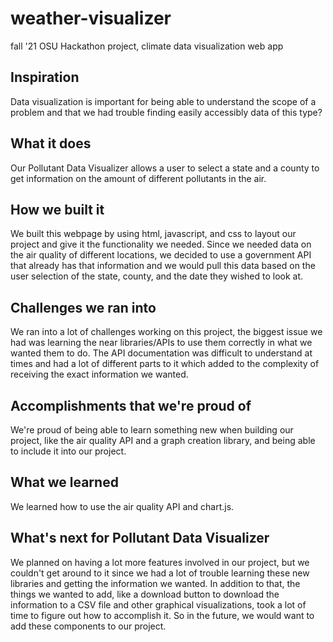 # weather-visualizer
fall '21 OSU Hackathon project, climate data visualization web app

## Inspiration

Data visualization is important for being able to understand the scope of a problem and that we had trouble finding easily accessibly data of this type?

## What it does

Our Pollutant Data Visualizer allows a user to select a state and a county to get information on the amount of different pollutants in the air.

## How we built it

We built this webpage by using html, javascript, and css to layout our project and give it the functionality we needed. Since we needed data
on the air quality of different locations, we decided to use a government API that already has that information and we would pull this data
based on the user selection of the state, county, and the date they wished to look at.

## Challenges we ran into

We ran into a lot of challenges working on this project, the biggest issue we had was learning the near libraries/APIs to use them correctly
in what we wanted them to do. The API documentation was difficult to understand at times and had a lot of different parts to it which
added to the complexity of receiving the exact information we wanted. 

## Accomplishments that we're proud of

We're proud of being able to learn something new when building our project, like the air quality API and a graph creation library, and being able to include it into our project.

## What we learned

We learned how to use the air quality API and chart.js.

## What's next for Pollutant Data Visualizer

We planned on having a lot more features involved in our project, but we couldn't get around to it since we had a lot of trouble learning these new libraries and getting the information we wanted. In addition to that, the things we wanted to add, like a download button to download the information to a CSV file and other graphical visualizations, took a lot of time to figure out how to accomplish it. So in the future, we would want to add these components to our project. 
